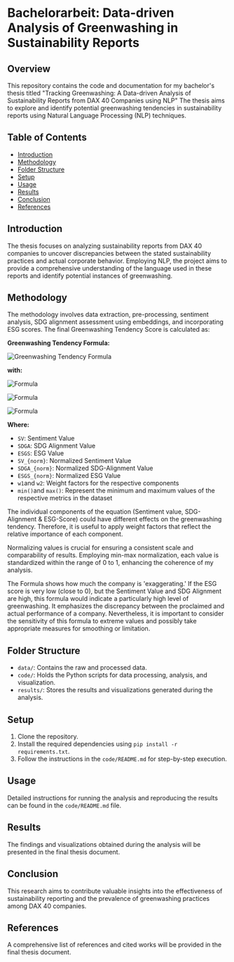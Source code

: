 # Bachelorarbeit: Data-driven Analysis of Greenwashing in Sustainability Reports

## Overview
This repository contains the code and documentation for my bachelor's thesis titled "Tracking Greenwashing: A Data-driven Analysis of Sustainability Reports from DAX 40 Companies using NLP" The thesis aims to explore and identify potential greenwashing tendencies in sustainability reports using Natural Language Processing (NLP) techniques.

## Table of Contents
- [Introduction](#introduction)
- [Methodology](#methodology)
- [Folder Structure](#folder-structure)
- [Setup](#setup)
- [Usage](#usage)
- [Results](#results)
- [Conclusion](#conclusion)
- [References](#references)

## Introduction
The thesis focuses on analyzing sustainability reports from DAX 40 companies to uncover discrepancies between the stated sustainability practices and actual corporate behavior. Employing NLP, the project aims to provide a comprehensive understanding of the language used in these reports and identify potential instances of greenwashing.

## Methodology
The methodology involves data extraction, pre-processing, sentiment analysis, SDG alignment assessment using embeddings, and incorporating ESG scores. The final Greenwashing Tendency Score is calculated as: 

 **Greenwashing Tendency Formula:**

![Greenwashing Tendency Formula](https://latex.codecogs.com/svg.latex?\color{red}{GreenwashingTendency&space;=&space;\frac{w1*&space;SV_{norm}*&space;SDGA_{norm}}{w2*&space;ESGS_{norm}}})

 **with:**

![Formula](https://latex.codecogs.com/svg.latex?\color{red}{SV_{norm}&space;:=&space;\left(\frac{SV&space;-&space;min(SV)}{max(SV)&space;-&space;min(SV)}\right)})

![Formula](https://latex.codecogs.com/svg.latex?\color{red}{SDGA_{norm}&space;:=&space;\left(\frac{SDGA&space;-&space;min(SDGA)}{max(SDGA)&space;-&space;min(SDGA)}\right)})

![Formula](https://latex.codecogs.com/svg.latex?\color{red}{ESGS_{norm}&space;:=&space;\left(\frac{ESGS&space;-&space;min(ESGS)}{max(ESGS)&space;-&space;min(ESGS)}\right)})

**Where:**
 * `SV`: Sentiment Value
 * `SDGA`: SDG Alignment Value
 * `ESGS`: ESG Value
 * `SV_{norm}`: Normalized Sentiment Value
 * `SDGA_{norm}`: Normalized SDG-Alignment Value
 * `ESGS_{norm}`: Normalized ESG Value
 * `w1`and `w2`: Weight factors for the respective components
 * `min()`and `max()`: Represent the minimum and maximum values of the respective metrics in the dataset


The individual components of the equation (Sentiment value, SDG-Alignment & ESG-Score) could have different effects on the greenwashing tendency. Therefore, it is useful to apply weight factors that reflect the relative importance of each component.

Normalizing values is crucial for ensuring a consistent scale and comparability of results. Employing min-max normalization, each value is standardized within the range of 0 to 1, enhancing the coherence of my analysis.

The Formula shows how much the company is 'exaggerating.' If the ESG score is very low (close to 0), but the Sentiment Value and SDG Alignment are high, this formula would indicate a particularly high level of greenwashing. It emphasizes the discrepancy between the proclaimed and actual performance of a company. Nevertheless, it is important to consider the sensitivity of this formula to extreme values and possibly take appropriate measures for smoothing or limitation.


## Folder Structure
- `data/`: Contains the raw and processed data.
- `code/`: Holds the Python scripts for data processing, analysis, and visualization.
- `results/`: Stores the results and visualizations generated during the analysis.

## Setup
1. Clone the repository.
2. Install the required dependencies using `pip install -r requirements.txt`.
3. Follow the instructions in the `code/README.md` for step-by-step execution.

## Usage
Detailed instructions for running the analysis and reproducing the results can be found in the `code/README.md` file.

## Results
The findings and visualizations obtained during the analysis will be presented in the final thesis document.

## Conclusion
This research aims to contribute valuable insights into the effectiveness of sustainability reporting and the prevalence of greenwashing practices among DAX 40 companies.

## References
A comprehensive list of references and cited works will be provided in the final thesis document.
